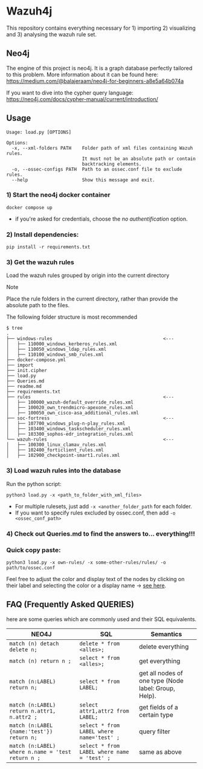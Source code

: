# Wazuh4j
This repository contains everything necessary for 1) importing 2) visualizing and 3) analysing the wazuh rule set.  

## Neo4j
The engine of this project is neo4j. It is a graph database perfectly tailored to this problem. 
More information about it can be found here: https://medium.com/@balajeraam/neo4j-for-beginners-a8e5a64b074a

If you want to dive into the cypher query language: https://neo4j.com/docs/cypher-manual/current/introduction/

## Usage

```
Usage: load.py [OPTIONS]

Options:
  -x, --xml-folders PATH    Folder path of xml files containing Wazuh rules.
                            It must not be an absolute path or contain
                            backtracking elements.
  -o, --ossec-configs PATH  Path to an ossec.conf file to exclude rules.
  --help                    Show this message and exit.                 
```

### 1) Start the neo4j docker container 
```
docker compose up
```

- if you're asked for credentials, choose the *no authentification* option.

### 2) Install dependencies: 

```pip install -r requirements.txt```


### 3) Get the wazuh rules 
Load the wazuh rules grouped by origin into the current directory 

> [!Note]
> Place the rule folders in the current directory, rather than provide the absolute path to the files. 

The following folder structure is most recommended
```
$ tree
.
├── windows-rules                                         <---
│   ├── 110000_windows_kerberos_rules.xml
│   ├── 110050_windows_ldap_rules.xml
│   ├── 110100_windows_smb_rules.xml
├── docker-compose.yml
├── import
├── init.cipher
├── load.py
├── Queries.md
├── readme.md
├── requirements.txt
├── rules                                                 <---
│   ├── 100000_wazuh-default_override_rules.xml
│   ├── 100020_own_trendmicro-apexone_rules.xml
│   ├── 100050_own_cisco-asa_additional_rules.xml
├── soc-fortress                                          <---
│   ├── 107700_windows_plug-n-play_rules.xml
│   ├── 103400_windows_taskscheduler_rules.xml
│   ├── 103300_sophos-edr_integration_rules.xml
└── wazuh-rules                                           <---
│   ├── 100300_linux_clamav_rules.xml
│   ├── 102400_forticlient_rules.xml
│   ├── 102900_checkpoint-smart1.rules.xml
```


### 3) Load wazuh rules into the database
Run the python script: 
```
python3 load.py -x <path_to_folder_with_xml_files>
```

- For multiple rulesets, just add `-x <another_folder_path` for each folder. 
- If you want to specify rules excluded by ossec.conf, then add `-o <ossec_conf_path>` 

### 4) Check out Queries.md to find the answers to... everything!!!

### Quick copy paste:
```
python3 load.py -x own-rules/ -x some-other-rules/rules/ -o path/to/ossec.conf
```

Feel free to adjust the color and display text of the nodes by clicking on their label and selecting the color or a display name -> [see here](https://stackoverflow.com/questions/44674646/how-do-i-change-what-appears-on-a-node-in-neo4j).



## FAQ (Frequently Asked QUERIES)
here are some queries which are commonly used and their SQL equivalents. 

| NEO4J                                                                       | SQL                            | Semantics                                                                           |
|-----------------------------------------------------------------------------|--------------------------------|-------------------------------------------------------------------------------------|
| `match (n) detach delete n;`                                                | `delete * from <alles>; `      | delete everything                                                                   |
| `match (n) return n ;`                                                      | `select * from <alles>; `      | get everything                                                                      |
| `match (n:LABEL) return n; `                                                | `select * from LABEL; `        | get all nodes of one type (Node label: Group, Help).                                |
| `match (n:LABEL) return n.attr1, n.attr2 ;`                                 | `select attr1,attr2 from LABEL; ` | get fields of a certain type                                                        | 
| `match (n:LABEL {name:'test'}) return n;` | `select * from LABEL where name='test' ; ` | query filter | 
| `match (n:LABEL) where n.name = 'test return n ;` | `select * from LABEL where name = 'test' ; ` | same as above | 

